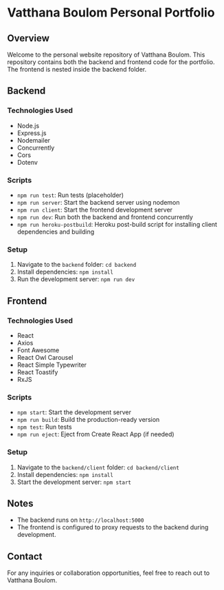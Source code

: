 # Vatthana Boulom Personal Portfolio

## Overview

Welcome to the personal website repository of Vatthana Boulom. This repository contains both the backend and frontend code for the portfolio. The frontend is nested inside the backend folder.

## Backend

### Technologies Used

- Node.js
- Express.js
- Nodemailer
- Concurrently
- Cors
- Dotenv

### Scripts

- `npm run test`: Run tests (placeholder)
- `npm run server`: Start the backend server using nodemon
- `npm run client`: Start the frontend development server
- `npm run dev`: Run both the backend and frontend concurrently
- `npm run heroku-postbuild`: Heroku post-build script for installing client dependencies and building

### Setup

1. Navigate to the `backend` folder: `cd backend`
2. Install dependencies: `npm install`
3. Run the development server: `npm run dev`

## Frontend

### Technologies Used

- React
- Axios
- Font Awesome
- React Owl Carousel
- React Simple Typewriter
- React Toastify
- RxJS

### Scripts

- `npm start`: Start the development server
- `npm run build`: Build the production-ready version
- `npm test`: Run tests
- `npm run eject`: Eject from Create React App (if needed)

### Setup

1. Navigate to the `backend/client` folder: `cd backend/client`
2. Install dependencies: `npm install`
3. Start the development server: `npm start`

## Notes

- The backend runs on `http://localhost:5000`
- The frontend is configured to proxy requests to the backend during development.

## Contact

For any inquiries or collaboration opportunities, feel free to reach out to Vatthana Boulom.
